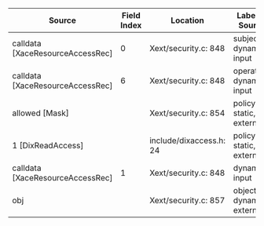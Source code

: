 | Source | Field Index | Location | Label at Source |
| ------ | ----------- | -------- | --------------- |
| calldata [XaceResourceAccessRec] | 0 | Xext/security.c: 848 | subject, dynamic, input
| calldata [XaceResourceAccessRec] | 6 | Xext/security.c: 848 | operation, dynamic, input
| allowed [Mask] | | Xext/security.c: 854 | policy, static, external
| 1 [DixReadAccess] | | include/dixaccess.h: 24 | policy, static, external
| calldata [XaceResourceAccessRec] | 1 | Xext/security.c: 848 | dynamic, input
| obj | | Xext/security.c: 857 | object, dynamic, external